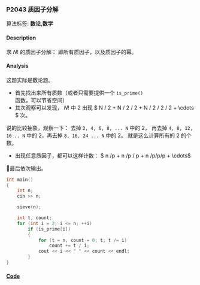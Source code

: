 ### P2043 质因子分解

算法标签: **数论,数学**


#### Description

求 $N!$ 的质因子分解： 即所有质因子，以及质因子的幂。

#### Analysis

这题实际是数论题。

- 首先找出来所有质数（或者只需要提供一个 `is_prime()` 函数，可以节省空间）
- 其次观察可以发现，  $N!$ 中 $2$ 出现  $ N / 2 + N / 2 / 2 + N / 2 / 2 / 2 + \cdots $ 次。

说的比较抽象，观察一下： 去掉 `2, 4, 6, 8, ... N` 中的 2， 再去掉 `4, 8, 12, 16 .. N` 中的 2，再去掉 `8, 16, 24 ... N` 中的 2。 就是这么计算所有的 2 的个数。

- 出现任意质因子，都可以这样计数： $ n /p  + n /p / p + n /p/p/p + \cdots$

最后依次输出。

```cpp
int main()
{
    int n;
    cin >> n;

    sieve(n);

    int t, count;
    for (int i = 2; i <= n; ++i)
        if (is_prime[i])
        {
            for (t = n, count = 0; t; t /= i)
                count += t / i;
            cout << i << " " << count << endl;
        }
}
```


#### [Code](../cpp/p2043.cpp)
